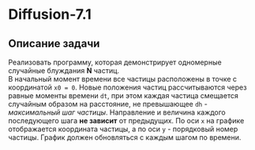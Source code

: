 # Diffusion-7.1
## Описание задачи
Реализовать программу, которая демонстрирует одномерные случайные блуждания **N** частиц. \
В начальный момент времени все частицы расположены в точке с координатой `x0 = 0`. Новые положения частиц рассчитываются через равные моменты времени `dt`, при этом каждая частица смещается случайным образом на расстояние, не превышающее `dh` _- максимальный шаг частицы_. Направление и величина каждого последующего шага **не зависит** от предыдущих. По оси `x` на графике отображается координата частицы, а по оси `y` - порядковый номер частицы. График должен обновляться с каждым шагом по времени.

